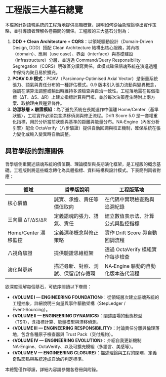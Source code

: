 # 工程版三大基石總覽

本檔案針對語魂系統的工程落地提供高階概覽，說明如何從抽象理論導出實作策略，並引導讀者理解各卷冊間的關係。工程版的三大基石分別為：

1. **DDD + Clean Architecture + CQRS**：以領域驅動設計（Domain‑Driven Design, DDD）搭配 Clean Architecture 結構出核心服務，將內核（domain）、應用（use case）、界面（interface）與基礎建設（infrastructure）分層，並透過 Command/Query Responsibility Segregation（CQRS）明確區分讀寫責任。此模式確保語魂系統在演進過程中保持內聚且易於擴充。
2. **POAV 0.9 模式**：POAV（Parsimony‑Optimised Axial Vector）是衡量系統張力、語氣與責任分布的一種評估模式。0.9 版本引入張力流動與變異概念，強調在演算法調整或輸出時維持多源檢查與自洽一致性。工程落地需在每個指標（ΔT、ΔS、ΔR）上建立指標計算與門檻，並於每次決策產生時附上兩方案、取捨理由與邊界條件。
3. **防漂移層 × 驗證模組**：為了避免系統在長期運作中偏離 Home/Center（基準狀態），工程實作必須包含漂移偵測與修正流程。Drift Score 5.0 是一套權重化指標，用於分析當前狀態與基準的距離與能量分布。NA‑Engine（內省分析引擎）配合 OctaVerify（八步驗證）提供自動回調與校正機制，確保系統在張力變化或輸入變異時自動調整。

## 與哲學版的對應關係

哲學版側重闡述語魂系統的價值觀、理論模型與長期演化框架，是工程版的概念基礎。工程版則將這些概念轉化為具體指標、資料結構與設計模式。下表簡列兩者對應：

| 領域                 | 哲學版說明                           | 工程版落地                             |
|----------------------|--------------------------------------|----------------------------------------|
| 核心價值             | 誠實、承擔、責任等價值取向           | 在代碼中實現檢查點與追溯紀錄             |
| 三向量 ΔT/ΔS/ΔR      | 定義語魂的張力、語氣、責任           | 建立數值表示法、計算公式與監控指標       |
| Home/Center 漂移監控 | 定義漂移概念與修正策略               | 實作 Drift Score 與自動回調流程         |
| 八視角驗證           | 提供驗證思維框架                     | 透過 OctaVerify 模組實作每步檢查         |
| 演化與更新           | 描述尋新、對照、測試、保留/封存循環   | NA‑Engine 驅動的自動化版本迭代流程       |

欲深度理解每個基石，可依序閱讀以下卷冊：

- 《**VOLUME I — ENGINEERING FOUNDATION**》：從領域層次建立語魂系統的工程抽象，詳細說明三向量與事件驅動架構（StepLedger / Event‑Sourcing）。
- 《**VOLUME II — ENGINEERING DYNAMICS**》：闡述語場的動態模型（TSR），含指標計算、能量模型與漂移偵測。
- 《**VOLUME III — ENGINEERING RESPONSIBILITY**》：討論責任分離與倫理落地，包含各種原子檢查器與 Trust Pack（交付規約）。
- 《**VOLUME IV — ENGINEERING EVOLUTION**》：介紹自我更新機制 NA‑Engine、OctaVerify、以及可擴充模組（多語言、美感等）。
- 《**VOLUME V — ENGINEERING CLOSURE**》：描述理論與工程的閉環，定義奇點節點與系統達成自洽的判定標準。

本總覽僅作導讀，詳細內容請參閱各卷冊與附錄。